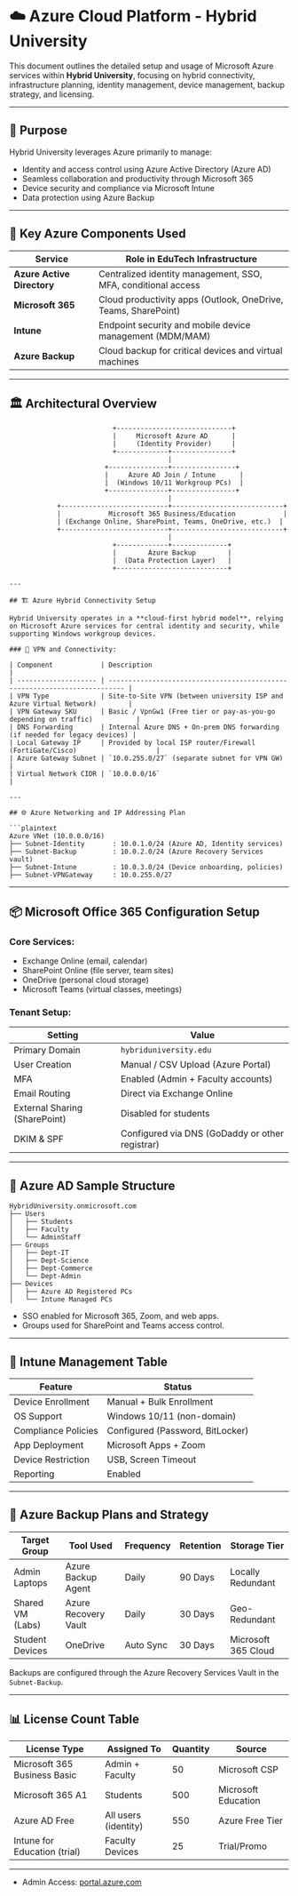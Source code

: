 # ☁️ Azure Cloud Platform - Hybrid University

This document outlines the detailed setup and usage of Microsoft Azure services within **Hybrid University**, focusing on hybrid connectivity, infrastructure planning, identity management, device management, backup strategy, and licensing.

---

## 🔰 Purpose 

Hybrid University leverages Azure primarily to manage:

- Identity and access control using Azure Active Directory (Azure AD)
- Seamless collaboration and productivity through Microsoft 365
- Device security and compliance via Microsoft Intune
- Data protection using Azure Backup
  
---

## 🧩 Key Azure Components Used

| Service            | Role in EduTech Infrastructure                                |
|--------------------|---------------------------------------------------------------|
| **Azure Active Directory** | Centralized identity management, SSO, MFA, conditional access |
| **Microsoft 365**          | Cloud productivity apps (Outlook, OneDrive, Teams, SharePoint) |
| **Intune**                 | Endpoint security and mobile device management (MDM/MAM)       |
| **Azure Backup**           | Cloud backup for critical devices and virtual machines         |

---

## 🏛️ Architectural Overview

```plaintext
                          +-----------------------------+
                          |     Microsoft Azure AD      |
                          |     (Identity Provider)     |
                          +-------------+---------------+
                                        |
                        +---------------+----------------+
                        |     Azure AD Join / Intune      |
                        |  (Windows 10/11 Workgroup PCs)  |
                        +---------------+----------------+
                                        |
            +---------------------------+----------------------------+
            |            Microsoft 365 Business/Education            |
            | (Exchange Online, SharePoint, Teams, OneDrive, etc.)  |
            +---------------------------+----------------------------+
                                        |
                          +-------------+--------------+
                          |        Azure Backup        |
                          |  (Data Protection Layer)   |
                          +----------------------------+

---

## 🏗️ Azure Hybrid Connectivity Setup

Hybrid University operates in a **cloud-first hybrid model**, relying on Microsoft Azure services for central identity and security, while supporting Windows workgroup devices.

### 🔌 VPN and Connectivity:

| Component            | Description                                                                |
| -------------------- | -------------------------------------------------------------------------- |
| VPN Type             | Site-to-Site VPN (between university ISP and Azure Virtual Network)        |
| VPN Gateway SKU      | Basic / VpnGw1 (Free tier or pay-as-you-go depending on traffic)           |
| DNS Forwarding       | Internal Azure DNS + On-prem DNS forwarding (if needed for legacy devices) |
| Local Gateway IP     | Provided by local ISP router/Firewall (FortiGate/Cisco)                    |
| Azure Gateway Subnet | `10.0.255.0/27` (separate subnet for VPN GW)                               |
| Virtual Network CIDR | `10.0.0.0/16`                                                              |

---

## 🌐 Azure Networking and IP Addressing Plan

```plaintext
Azure VNet (10.0.0.0/16)
├── Subnet-Identity       : 10.0.1.0/24 (Azure AD, Identity services)
├── Subnet-Backup         : 10.0.2.0/24 (Azure Recovery Services vault)
├── Subnet-Intune         : 10.0.3.0/24 (Device onboarding, policies)
├── Subnet-VPNGateway     : 10.0.255.0/27
```

---

## 📦 Microsoft Office 365 Configuration Setup

### Core Services:

* Exchange Online (email, calendar)
* SharePoint Online (file server, team sites)
* OneDrive (personal cloud storage)
* Microsoft Teams (virtual classes, meetings)

### Tenant Setup:

| Setting                       | Value                                           |
| ----------------------------- | ----------------------------------------------- |
| Primary Domain                | `hybriduniversity.edu`                          |
| User Creation                 | Manual / CSV Upload (Azure Portal)              |
| MFA                           | Enabled (Admin + Faculty accounts)              |
| Email Routing                 | Direct via Exchange Online                      |
| External Sharing (SharePoint) | Disabled for students                           |
| DKIM & SPF                    | Configured via DNS (GoDaddy or other registrar) |

---

## 🧠 Azure AD Sample Structure

```plaintext
HybridUniversity.onmicrosoft.com
├── Users
│   ├── Students
│   ├── Faculty
│   └── AdminStaff
├── Groups
│   ├── Dept-IT
│   ├── Dept-Science
│   ├── Dept-Commerce
│   └── Dept-Admin
├── Devices
│   ├── Azure AD Registered PCs
│   └── Intune Managed PCs
```

* SSO enabled for Microsoft 365, Zoom, and web apps.
* Groups used for SharePoint and Teams access control.

---

## 📱 Intune Management Table

| Feature             | Status                           |
| ------------------- | -------------------------------- |
| Device Enrollment   | Manual + Bulk Enrollment         |
| OS Support          | Windows 10/11 (non-domain)       |
| Compliance Policies | Configured (Password, BitLocker) |
| App Deployment      | Microsoft Apps + Zoom            |
| Device Restriction  | USB, Screen Timeout              |
| Reporting           | Enabled                          |

---

## 💾 Azure Backup Plans and Strategy

| Target Group     | Tool Used            | Frequency | Retention | Storage Tier        |
| ---------------- | -------------------- | --------- | --------- | ------------------- |
| Admin Laptops    | Azure Backup Agent   | Daily     | 90 Days   | Locally Redundant   |
| Shared VM (Labs) | Azure Recovery Vault | Daily     | 30 Days   | Geo-Redundant       |
| Student Devices  | OneDrive             | Auto Sync | 30 Days   | Microsoft 365 Cloud |

Backups are configured through the Azure Recovery Services Vault in the `Subnet-Backup`.

---

## 📊 License Count Table

| License Type                 | Assigned To          | Quantity | Source              |
| ---------------------------- | -------------------- | -------- | ------------------- |
| Microsoft 365 Business Basic | Admin + Faculty      | 50       | Microsoft CSP       |
| Microsoft 365 A1             | Students             | 500      | Microsoft Education |
| Azure AD Free                | All users (identity) | 550      | Azure Free Tier     |
| Intune for Education (trial) | Faculty Devices      | 25       | Trial/Promo         |

---

* Admin Access: [portal.azure.com](https://portal.azure.com)
